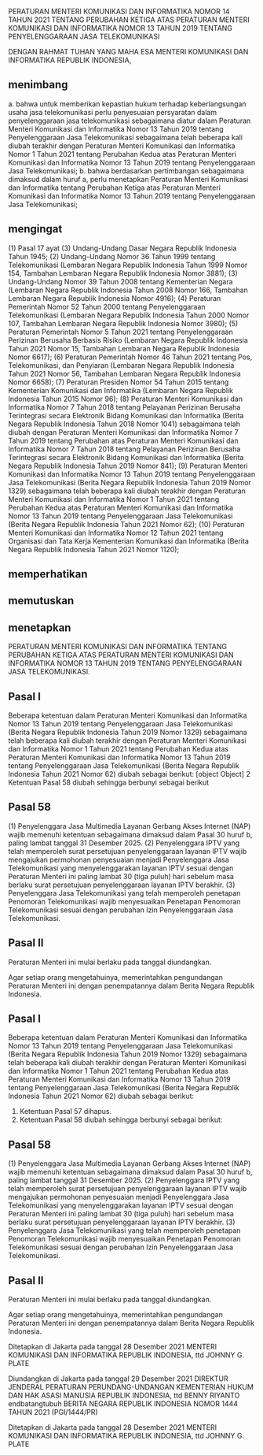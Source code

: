 PERATURAN MENTERI KOMUNIKASI DAN INFORMATIKA
NOMOR 14 TAHUN 2021
TENTANG
PERUBAHAN KETIGA ATAS PERATURAN MENTERI KOMUNIKASI DAN INFORMATIKA NOMOR 13 TAHUN 2019 TENTANG PENYELENGGARAAN JASA TELEKOMUNIKASI

DENGAN RAHMAT TUHAN YANG MAHA ESA
MENTERI KOMUNIKASI DAN INFORMATIKA REPUBLIK INDONESIA,

## menimbang
a. bahwa untuk memberikan kepastian hukum terhadap keberlangsungan usaha jasa telekomunikasi perlu penyesuaian persyaratan dalam penyelenggaraan jasa telekomunikasi sebagaimana diatur dalam Peraturan Menteri Komunikasi dan Informatika Nomor 13 Tahun 2019 tentang Penyelenggaraan Jasa Telekomunikasi sebagaimana telah beberapa kali diubah terakhir dengan Peraturan Menteri Komunikasi dan Informatika Nomor 1 Tahun 2021 tentang Perubahan Kedua atas Peraturan Menteri Komunikasi dan Informatika Nomor 13 Tahun 2019 tentang Penyelenggaraan Jasa Telekomunikasi;
b. bahwa berdasarkan pertimbangan sebagaimana dimaksud dalam huruf a, perlu menetapkan Peraturan Menteri Komunikasi dan Informatika tentang Perubahan Ketiga atas Peraturan Menteri Komunikasi dan Informatika Nomor 13 Tahun 2019 tentang Penyelenggaraan Jasa Telekomunikasi;

## mengingat
(1) Pasal 17 ayat (3) Undang-Undang Dasar Negara Republik Indonesia Tahun 1945;
(2) Undang-Undang Nomor 36 Tahun 1999 tentang Telekomunikasi (Lembaran Negara Republik Indonesia Tahun 1999 Nomor 154, Tambahan Lembaran Negara Republik Indonesia Nomor 3881);
(3) Undang-Undang Nomor 39 Tahun 2008 tentang Kementerian Negara (Lembaran Negara Republik Indonesia Tahun 2008 Nomor 166, Tambahan Lembaran Negara Republik Indonesia Nomor 4916);
(4) Peraturan Pemerintah Nomor 52 Tahun 2000 tentang Penyelenggaraan Telekomunikasi (Lembaran Negara Republik Indonesia Tahun 2000 Nomor 107, Tambahan Lembaran Negara Republik Indonesia Nomor 3980);
(5) Peraturan Pemerintah Nomor 5 Tahun 2021 tentang Penyelenggaraan Perizinan Berusaha Berbasis Risiko (Lembaran Negara Republik Indonesia Tahun 2021 Nomor 15, Tambahan Lembaran Negara Republik Indonesia Nomor 6617);
(6) Peraturan Pemerintah Nomor 46 Tahun 2021 tentang Pos, Telekomunikasi, dan Penyiaran (Lembaran Negara Republik Indonesia Tahun 2021 Nomor 56, Tambahan Lembaran Negara Republik Indonesia Nomor 6658);
(7) Peraturan Presiden Nomor 54 Tahun 2015 tentang Kementerian Komunikasi dan Informatika (Lembaran Negara Republik Indonesia Tahun 2015 Nomor 96);
(8) Peraturan Menteri Komunikasi dan Informatika Nomor 7 Tahun 2018 tentang Pelayanan Perizinan Berusaha Terintegrasi secara Elektronik Bidang Komunikasi dan Informatika (Berita Negara Republik Indonesia Tahun 2018 Nomor 1041) sebagaimana telah diubah dengan Peraturan Menteri Komunikasi dan Informatika Nomor 7 Tahun 2019 tentang Perubahan atas Peraturan Menteri Komunikasi dan Informatika Nomor 7 Tahun 2018 tentang Pelayanan Perizinan Berusaha Terintegrasi secara Elektronik Bidang Komunikasi dan Informatika (Berita Negara Republik Indonesia Tahun 2019 Nomor 841);
(9) Peraturan Menteri Komunikasi dan Informatika Nomor 13 Tahun 2019 tentang Penyelenggaraan Jasa Telekomunikasi (Berita Negara Republik Indonesia Tahun 2019 Nomor 1329) sebagaimana telah beberapa kali diubah terakhir dengan Peraturan Menteri Komunikasi dan Informatika Nomor 1 Tahun 2021 tentang Perubahan Kedua atas Peraturan Menteri Komunikasi dan Informatika Nomor 13 Tahun 2019 tentang Penyelenggaraan Jasa Telekomunikasi (Berita Negara Republik Indonesia Tahun 2021 Nomor 62);
(10) Peraturan Menteri Komunikasi dan Informatika Nomor 12 Tahun 2021 tentang Organisasi dan Tata Kerja Kementerian Komunikasi dan Informatika (Berita Negara Republik Indonesia Tahun 2021 Nomor 1120);

## memperhatikan

## memutuskan

## menetapkan
PERATURAN MENTERI KOMUNIKASI DAN INFORMATIKA TENTANG PERUBAHAN KETIGA ATAS PERATURAN MENTERI KOMUNIKASI DAN INFORMATIKA NOMOR 13 TAHUN 2019 TENTANG PENYELENGGARAAN JASA TELEKOMUNIKASI.

## Pasal I
Beberapa ketentuan dalam Peraturan Menteri Komunikasi dan Informatika Nomor 13 Tahun 2019 tentang Penyelenggaraan Jasa Telekomunikasi (Berita Negara Republik Indonesia Tahun 2019 Nomor 1329) sebagaimana telah beberapa kali diubah terakhir dengan Peraturan Menteri Komunikasi dan Informatika Nomor 1 Tahun 2021 tentang Perubahan Kedua atas Peraturan Menteri Komunikasi dan Informatika Nomor 13 Tahun 2019 tentang Penyelenggaraan Jasa Telekomunikasi (Berita Negara Republik Indonesia Tahun 2021 Nomor 62) diubah sebagai berikut:
[object Object]
2 Ketentuan Pasal 58 diubah sehingga berbunyi sebagai berikut

## Pasal 58
(1) Penyelenggara Jasa Multimedia Layanan Gerbang Akses Internet (NAP) wajib memenuhi ketentuan sebagaimana dimaksud dalam Pasal 30 huruf b, paling lambat tanggal 31 Desember 2025.
(2) Penyelenggara IPTV yang telah memperoleh surat persetujuan penyelenggaraan layanan IPTV wajib mengajukan permohonan penyesuaian menjadi Penyelenggara Jasa Telekomunikasi yang menyelenggarakan layanan IPTV sesuai dengan Peraturan Menteri ini paling lambat 30 (tiga puluh) hari sebelum masa berlaku surat persetujuan penyelenggaraan layanan IPTV berakhir.
(3) Penyelenggara Jasa Telekomunikasi yang telah memperoleh penetapan Penomoran Telekomunikasi wajib menyesuaikan Penetapan Penomoran Telekomunikasi sesuai dengan perubahan Izin Penyelenggaraan Jasa Telekomunikasi.

## Pasal II
Peraturan Menteri ini mulai berlaku pada tanggal diundangkan.

Agar setiap orang mengetahuinya, memerintahkan pengundangan Peraturan Menteri ini dengan penempatannya dalam Berita Negara Republik Indonesia.

## Pasal I
Beberapa ketentuan dalam Peraturan Menteri Komunikasi dan Informatika Nomor 13 Tahun 2019 tentang Penyelenggaraan Jasa Telekomunikasi (Berita Negara Republik Indonesia Tahun 2019 Nomor 1329) sebagaimana telah beberapa kali diubah terakhir dengan Peraturan Menteri Komunikasi dan Informatika Nomor 1 Tahun 2021 tentang Perubahan Kedua atas Peraturan Menteri Komunikasi dan Informatika Nomor 13 Tahun 2019 tentang Penyelenggaraan Jasa Telekomunikasi (Berita Negara Republik Indonesia Tahun 2021 Nomor 62) diubah sebagai berikut:
1. Ketentuan Pasal 57 dihapus.
2. Ketentuan Pasal 58 diubah sehingga berbunyi sebagai berikut:

## Pasal 58
(1) Penyelenggara Jasa Multimedia Layanan Gerbang Akses Internet (NAP) wajib memenuhi ketentuan sebagaimana dimaksud dalam Pasal 30 huruf b, paling lambat tanggal 31 Desember 2025.
(2) Penyelenggara IPTV yang telah memperoleh surat persetujuan penyelenggaraan layanan IPTV wajib mengajukan permohonan penyesuaian menjadi Penyelenggara Jasa Telekomunikasi yang menyelenggarakan layanan IPTV sesuai dengan Peraturan Menteri ini paling lambat 30 (tiga puluh) hari sebelum masa berlaku surat persetujuan penyelenggaraan layanan IPTV berakhir.
(3) Penyelenggara Jasa Telekomunikasi yang telah memperoleh penetapan Penomoran Telekomunikasi wajib menyesuaikan Penetapan Penomoran Telekomunikasi sesuai dengan perubahan Izin Penyelenggaraan Jasa Telekomunikasi.

## Pasal II
Peraturan Menteri ini mulai berlaku pada tanggal diundangkan.

Agar setiap orang mengetahuinya, memerintahkan pengundangan Peraturan Menteri ini dengan penempatannya dalam Berita Negara Republik Indonesia.

Ditetapkan di Jakarta
pada tanggal 28 Desember 2021
MENTERI KOMUNIKASI DAN INFORMATIKA REPUBLIK INDONESIA,
ttd
JOHNNY G. PLATE

Diundangkan di Jakarta
pada tanggal 29 Desember 2021
DIREKTUR JENDERAL PERATURAN PERUNDANG-UNDANGAN KEMENTERIAN HUKUM DAN HAK ASASI MANUSIA REPUBLIK INDONESIA,
ttd
BENNY RIYANTO
endbatangtubuh
BERITA NEGARA REPUBLIK INDONESIA NOMOR 1444 TAHUN 2021
(PGI/1444/PR)

Ditetapkan di Jakarta
pada tanggal 28 Desember 2021
MENTERI KOMUNIKASI DAN INFORMATIKA REPUBLIK INDONESIA,
ttd
JOHNNY G. PLATE